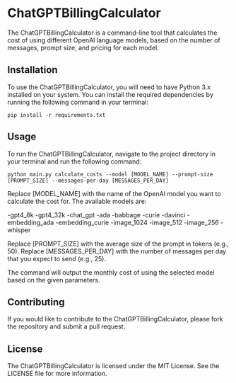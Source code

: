 # ChatGPTBillingCalculator
The ChatGPTBillingCalculator is a command-line tool that calculates the cost of using different OpenAI language models, based on the number of messages, prompt size, and pricing for each model.

## Installation
To use the ChatGPTBillingCalculator, you will need to have Python 3.x installed on your system. You can install the required dependencies by running the following command in your terminal:

```shell
pip install -r requirements.txt
```

## Usage
To run the ChatGPTBillingCalculator, navigate to the project directory in your terminal and run the following command:

```shell
python main.py calculate_costs --model [MODEL_NAME] --prompt-size [PROMPT_SIZE] --messages-per-day [MESSAGES_PER_DAY]
```

Replace [MODEL_NAME] with the name of the OpenAI model you want to calculate the cost for. The available models are:

-gpt4_8k
-gpt4_32k
-chat_gpt
-ada
-babbage
-curie
-davinci
-embedding_ada
-embedding_curie
-image_1024
-image_512
-image_256
-whisper

Replace [PROMPT_SIZE] with the average size of the prompt in tokens (e.g., 50). Replace [MESSAGES_PER_DAY] with the number of messages per day that you expect to send (e.g., 25).

The command will output the monthly cost of using the selected model based on the given parameters.

## Contributing
If you would like to contribute to the ChatGPTBillingCalculator, please fork the repository and submit a pull request.

## License
The ChatGPTBillingCalculator is licensed under the MIT License. See the LICENSE file for more information.
